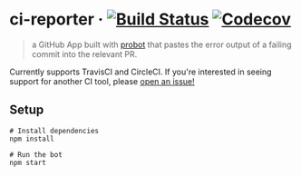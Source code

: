 # ci-reporter &middot; [![Build Status](https://img.shields.io/travis/JasonEtco/ci-reporter/master.svg)](https://travis-ci.org/JasonEtco/ci-reporter) [![Codecov](https://img.shields.io/codecov/c/github/JasonEtco/ci-reporter.svg)](https://codecov.io/gh/JasonEtco/ci-reporter/)

> a GitHub App built with [probot](https://github.com/probot/probot) that pastes the error output of a failing commit into the relevant PR.

Currently supports TravisCI and CircleCI. If you're interested in seeing support for another CI tool, please [open an issue!](https://github.com/JasonEtco/ci-reporter/issues/new)

## 

## Setup

```
# Install dependencies
npm install

# Run the bot
npm start
```